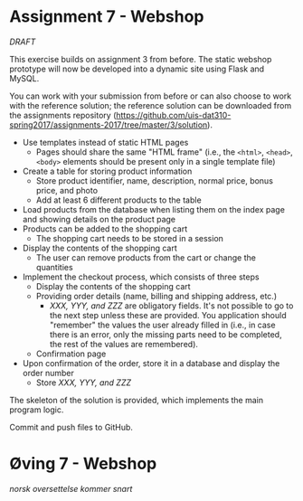 # Assignment 7 - Webshop

*DRAFT*

This exercise builds on assignment 3 from before. The static webshop prototype will now be developed into a dynamic site using Flask and MySQL.

You can work with your submission from before or can also choose to work with the reference solution; the reference solution can be downloaded from the assignments repository (https://github.com/uis-dat310-spring2017/assignments-2017/tree/master/3/solution).

  *	Use templates instead of static HTML pages
    - Pages should share the same "HTML frame" (i.e., the `<html>`, `<head>`, `<body>` elements should be present only in a single template file)
  *	Create a table for storing product information
    -	Store product identifier, name, description, normal price, bonus price, and photo
    -	Add at least 6 different products to the table
  *	Load products from the database when listing them on the index page and showing details on the product page
  *	Products can be added to the shopping cart
    -	The shopping cart needs to be stored in a session
  *	Display the contents of the shopping cart  
    - The user can remove products from the cart or change the quantities
  *	Implement the checkout process, which consists of three steps
    - Display the contents of the shopping cart
    - Providing order details (name, billing and shipping address, etc.)
      - *XXX, YYY, and ZZZ* are obligatory fields. It's not possible to go to the next step unless these are provided. You application should "remember" the values the user already filled in (i.e., in case there is an error, only the missing parts need to be completed, the rest of the values are remembered).
    - Confirmation page
  * Upon confirmation of the order, store it in a database and display the order number
      - Store *XXX, YYY, and ZZZ*

The skeleton of the solution is provided, which implements the main program logic.

Commit and push files to GitHub.

# Øving 7 - Webshop

*norsk oversettelse kommer snart*
